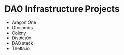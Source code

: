 # DAO Infrastructure Projects

* Aragon One    
* Otonomos    
* Colony    
* District0x    
* DAO stack    
* Thetta.io


